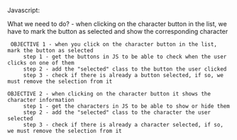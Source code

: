 Javascript:


   What we need to do? - when clicking on the character button in the list, we have to mark the button as selected and show the corresponding character

     OBJECTIVE 1 - when you click on the character button in the list, mark the button as selected
         step 1 - get the buttons in JS to be able to check when the user clicks on one of them
         step 2 - add the "selected" class to the button the user clicked
         step 3 - check if there is already a button selected, if so, we must remove the selection from it

    OBJECTIVE 2 - when clicking on the character button it shows the character information
         step 1 - get the characters in JS to be able to show or hide them
         step 2 - add the "selected" class to the character the user selected
         step 3 - check if there is already a character selected, if so, we must remove the selection from it
